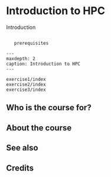 # Introduction to HPC

Introduction


```{prereq}

   prerequisites

```


```{toctree}
---
maxdepth: 2
caption: Introduction to HPC
---

exercise1/index
exercise2/index
exercise3/index

```






## Who is the course for?




## About the course






## See also




## Credits

